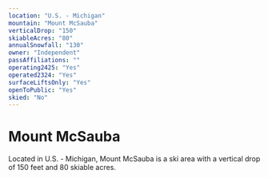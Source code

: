 ```yaml
---
location: "U.S. - Michigan"
mountain: "Mount McSauba"
verticalDrop: "150"
skiableAcres: "80"
annualSnowfall: "130"
owner: "Independent"
passAffiliations: ""
operating2425: "Yes"
operated2324: "Yes"
surfaceLiftsOnly: "Yes"
openToPublic: "Yes"
skied: "No"
---
```


# Mount McSauba

Located in U.S. - Michigan, Mount McSauba is a ski area with a vertical drop of 150 feet and 80 skiable acres.